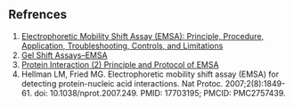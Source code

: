 ## Refrences

1.	[Electrophoretic Mobility Shift Assay (EMSA): Principle, Procedure, Application, Troubleshooting, Controls, and Limitations](https://thesciencenotes.com/electrophoretic-mobility-shift-assay-emsa-principle-procedure-application-troubleshooting-controls-limitations/)
2.	[Gel Shift Assays–EMSA](https://www.thermofisher.com/in/en/home/life-science/protein-biology/protein-biology-learning-center/protein-biology-resource-library/pierce-protein-methods/gel-shift-assays-emsa.html)
3.	[Protein Interaction (2) Principle and Protocol of EMSA](https://www.creativebiomart.net/resource/principle-protocol-protein-interaction-2-principle-and-protocol-of-emsa-359.htm)
4.	Hellman LM, Fried MG. Electrophoretic mobility shift assay (EMSA) for detecting protein-nucleic acid interactions. Nat Protoc. 2007;2(8):1849-61. doi: 10.1038/nprot.2007.249. PMID: 17703195; PMCID: PMC2757439.
